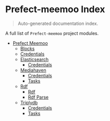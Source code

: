 # Prefect-meemoo Index

> Auto-generated documentation index.

A full list of `Prefect-meemoo` project modules.

- [Prefect Meemoo](prefect_meemoo/index.md#prefect-meemoo)
    - [Blocks](prefect_meemoo/blocks.md#blocks)
    - [Credentials](prefect_meemoo/credentials.md#credentials)
    - [Elasticsearch](prefect_meemoo/elasticsearch/index.md#elasticsearch)
        - [Credentials](prefect_meemoo/elasticsearch/credentials.md#credentials)
    - [Mediahaven](prefect_meemoo/mediahaven/index.md#mediahaven)
        - [Credentials](prefect_meemoo/mediahaven/credentials.md#credentials)
        - [Tasks](prefect_meemoo/mediahaven/tasks.md#tasks)
    - [Rdf](prefect_meemoo/rdf/index.md#rdf)
        - [Rdf](prefect_meemoo/rdf/rdf.md#rdf)
        - [Rdf Parse](prefect_meemoo/rdf/rdf_parse.md#rdf-parse)
    - [Triplydb](prefect_meemoo/triplydb/index.md#triplydb)
        - [Credentials](prefect_meemoo/triplydb/credentials.md#credentials)
        - [Tasks](prefect_meemoo/triplydb/tasks.md#tasks)
